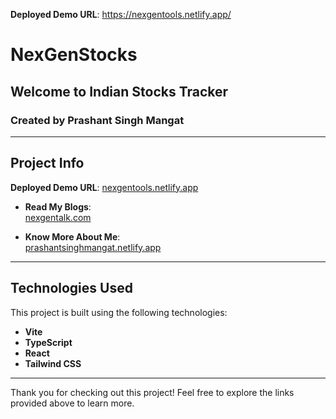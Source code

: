 
**Deployed Demo URL**: https://nexgentools.netlify.app/

# NexGenStocks

## Welcome to Indian Stocks Tracker  
### Created by Prashant Singh Mangat  

---

## Project Info  

**Deployed Demo URL**:  <a href="https://nexgentools.netlify.app/" target="_blank" rel="noopener noreferrer">nexgentools.netlify.app</a>

- **Read My Blogs**:  
  [nexgentalk.com](https://nexgentalk.com/)  

- **Know More About Me**:  
  [prashantsinghmangat.netlify.app](https://prashantsinghmangat.netlify.app/)  

---

## Technologies Used  

This project is built using the following technologies:  

- **Vite**  
- **TypeScript**  
- **React**  
- **Tailwind CSS**  

---

Thank you for checking out this project! Feel free to explore the links provided above to learn more.

